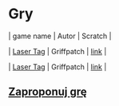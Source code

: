 # Gry
| game name                                              | Autor      | Scratch                                           |

| [Laser Tag](https://piw-piw.github.io/Games/Laser-Tag) | Griffpatch | [link](https://scratch.mit.edu/projects/17783489) |


| [Laser Tag](https://piw-piw.github.io/Games/Laser-Tag) | Griffpatch | [link](https://scratch.mit.edu/projects/17783489) |


## [Zaproponuj grę](https://github.com/piw-piw/Games/discussions/new)
